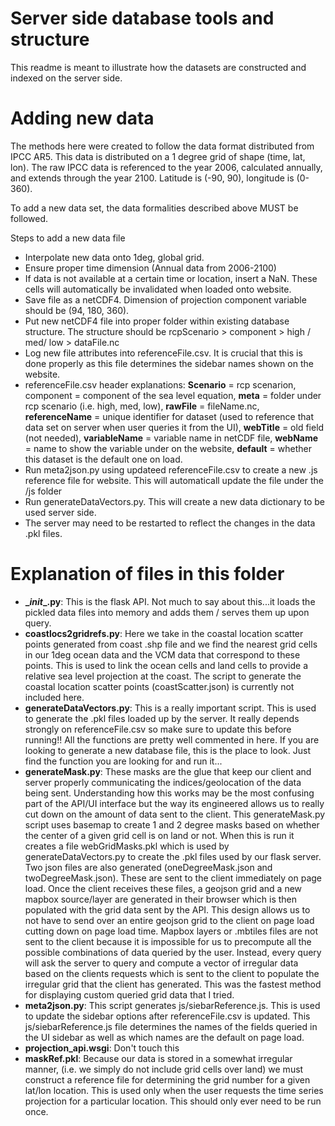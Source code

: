 # Server side database tools and structure

This readme is meant to illustrate how the datasets are constructed and indexed on the server side.

# Adding new data
The methods here were created to follow the data format distributed from IPCC AR5. This data is distributed on a 1 degree grid of shape (time, lat, lon).  The raw IPCC data is referenced to the year 2006, calculated annually, and extends
through the year 2100.  Latitude is (-90, 90), longitude is (0-360).  

To add a new data set, the data formalities described above MUST be followed.  

Steps to add a new data file

* Interpolate new data onto 1deg, global grid.
* Ensure proper time dimension (Annual data from 2006-2100)
* If data is not available at a certain time or location, insert a NaN.  These cells will automatically be invalidated when loaded onto website.
* Save file as a netCDF4.  Dimension of projection component variable should be (94, 180, 360).  
* Put new netCDF4 file into proper folder within existing database structure. The structure should be rcpScenario > component > high / med/ low > dataFile.nc
* Log new file attributes into referenceFile.csv.  It is crucial that this is done properly as this file determines the sidebar names shown on the website.
* referenceFile.csv header explanations: **Scenario** = rcp scenarion, component = component of the sea level equation, **meta** = folder under rcp scenario (i.e. high, med, low), **rawFile** = fileName.nc, **referenceName** = unique identifier for dataset (used to reference that data set on server when user queries it from the UI), **webTitle** = old field (not needed),	**variableName** = variable name in netCDF file, **webName** = name to show the variable under on the website, **default** = whether this dataset is the default one on load.
* Run meta2json.py using updateed referenceFile.csv to create a new .js reference file for website.  This will automaticall update the file under the /js folder
* Run generateDataVectors.py.  This will create a new data dictionary to be used server side.
* The server may need to be restarted to reflect the changes in the data .pkl files.  


# Explanation of files in this folder
* **\__init__.py**: This is the flask API. Not much to say about this...it loads the pickled data files into memory and adds them / serves them up upon query.  
* **coastlocs2gridrefs.py**: Here we take in the coastal location scatter points generated from coast .shp file and we find the nearest grid cells in our 1deg ocean data and the VCM data that correspond to these points. This is used to link the ocean cells and land cells to provide a relative sea level projection at the coast. The script to generate the coastal location scatter points (coastScatter.json) is currently not included here.  
* **generateDataVectors.py**: This is a really important script.  This is used to generate the .pkl files loaded up by the server.  It really depends strongly on referenceFile.csv so make sure to update this before running!! All the functions are pretty well commented in here.  If you are looking to generate a new database file, this is the place to look.  Just find the function you are looking for and run it...
* **generateMask.py**: These masks are the glue that keep our client and server properly communicating the indices/geolocation of the data being sent. Understanding how this works may be the most confusing part of the API/UI interface but the way its engineered allows us to really cut down on the amount of data sent to the client. This generateMask.py script uses basemap to create 1 and 2 degree masks based on whether the center of a given grid cell is on land or not. When this is run it creates a file webGridMasks.pkl which is used by generateDataVectors.py to create the .pkl files used by our  flask server.  Two json files are also generated (oneDegreeMask.json and twoDegreeMask.json).  These are sent to the client immediately on page load.  Once the client receives these files, a geojson grid and a new mapbox source/layer are generated in their browser which is then populated with the grid data sent by the API.  This design allows us to not have to send over an entire geojson grid to the client on page load cutting down on page load time.  Mapbox layers or .mbtiles files are not sent to the client because it is impossible for us to precompute all the possible combinations of data queried by the user.  Instead, every query will ask the server to query and compute a vector of irregular data based on the clients requests which is sent to the client to populate the irregular grid that the client has generated.  This was the fastest method for displaying custom queried grid data that I tried.
* **meta2json.py**: This script generates js/siebarReference.js.  This is used to update the sidebar options after referenceFile.csv is updated.  This  js/siebarReference.js file determines the names of the fields queried in the UI sidebar as well as which names are the default on page load.
* **projection_api.wsgi**:  Don't touch this
* **maskRef.pkl**: Because our data is stored in a somewhat irregular manner, (i.e. we simply do not include grid cells over land) we must construct a reference file for determining the grid number for a given lat/lon location.  This is used only when the user requests the time series projection for a particular location.  This should only ever need to be run once.
